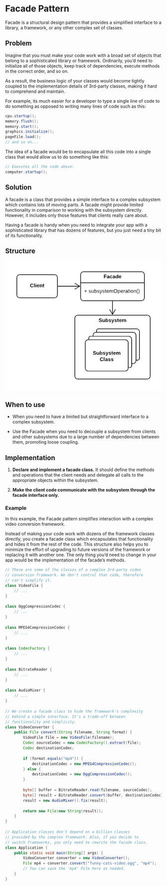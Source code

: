 # Facade Pattern

Facade is a structural design pattern that provides a simplified interface to a library, a framework, or any other complex set of classes.

## Problem

Imagine that you must make your code work with a broad set of objects that belong to a sophisticated library or framework. Ordinarily, you’d need to initialize all of those objects, keep track of dependencies, execute methods in the correct order, and so on.

As a result, the business logic of your classes would become tightly coupled to the implementation details of 3rd-party classes, making it hard to comprehend and maintain.

For example, its much easier for a developer to type a single line of code to do something as opposed to writing many lines of code such as this:

```java
cpu.startup();
memory.flush();
memory.start();
graphics.initialize();
pageFile.load();
// and so on...
```
The idea of a facade would be to encapsulate all this code into a single class that would allow us to do something like this:

```java
// Executes all the code above:
computer.startup();
```

## Solution

A facade is a class that provides a simple interface to a complex subsystem which contains lots of moving parts. A facade might provide limited functionality in comparison to working with the subsystem directly. However, it includes only those features that clients really care about.

Having a facade is handy when you need to integrate your app with a sophisticated library that has dozens of features, but you just need a tiny bit of its functionality.

## Structure

![Structure](/imgs/facade-strcuture.png)

## When to use

- When you need to have a limited but straightforward interface to a complex subsystem.

- Use the Facade when you need to decouple a subsystem from clients and other subsystems due to a large number of dependencies between them, promoting loose coupling.

## Implementation

1. **Declare and implement a facade class.** It should define the methods and operations that the client needs and delegate all calls to the appropriate objects within the subsystem.

2. **Make the client code communicate with the subsystem through the facade interface only.**

### Example

In this example, the Facade pattern simplifies interaction with a complex video conversion framework.

Instead of making your code work with dozens of the framework classes directly, you create a facade class which encapsulates that functionality and hides it from the rest of the code. This structure also helps you to minimize the effort of upgrading to future versions of the framework or replacing it with another one. The only thing you’d need to change in your app would be the implementation of the facade’s methods.

```java
// These are some of the classes of a complex 3rd-party video
// conversion framework. We don't control that code, therefore
// can't simplify it.
class VideoFile {
    // ...
}

class OggCompressionCodec {
    // ...
}

class MPEG4CompressionCodec {
    // ...
}

class CodecFactory {
    // ...
}

class BitrateReader {
    // ...
}

class AudioMixer {
    // ...
}

// We create a facade class to hide the framework's complexity
// behind a simple interface. It's a trade-off between
// functionality and simplicity.
class VideoConverter {
    public File convert(String filename, String format) {
        VideoFile file = new VideoFile(filename);
        Codec sourceCodec = new CodecFactory().extract(file);
        Codec destinationCodec;

        if (format.equals("mp4")) {
            destinationCodec = new MPEG4CompressionCodec();
        } else {
            destinationCodec = new OggCompressionCodec();
        }

        byte[] buffer = BitrateReader.read(filename, sourceCodec);
        byte[] result = BitrateReader.convert(buffer, destinationCodec);
        result = new AudioMixer().fix(result);

        return new File(new String(result));
    }
}

// Application classes don't depend on a billion classes
// provided by the complex framework. Also, if you decide to
// switch frameworks, you only need to rewrite the facade class.
class Application {
    public static void main(String[] args) {
        VideoConverter converter = new VideoConverter();
        File mp4 = converter.convert("funny-cats-video.ogg", "mp4");
        // You can save the 'mp4' File here as needed.
    }
}
```